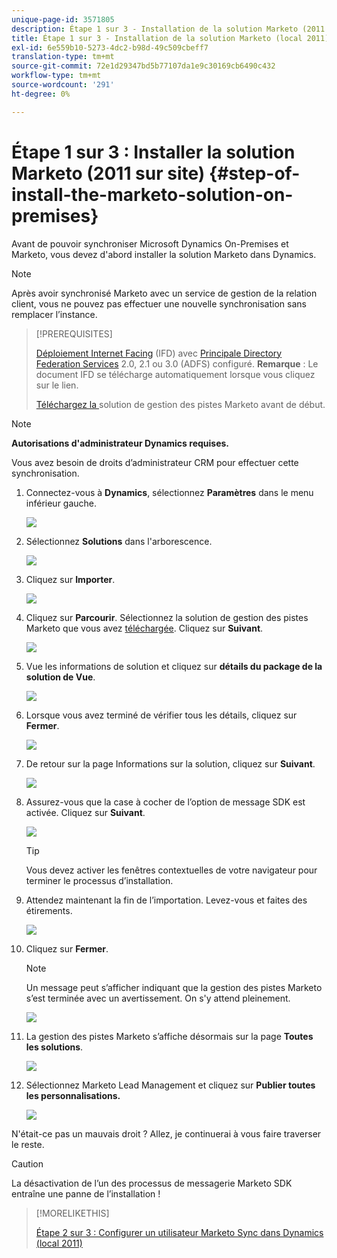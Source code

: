 ```yaml
---
unique-page-id: 3571805
description: Étape 1 sur 3 - Installation de la solution Marketo (2011 sur site) - Marketo Docs - Documentation du produit
title: Étape 1 sur 3 - Installation de la solution Marketo (local 2011)
exl-id: 6e559b10-5273-4dc2-b98d-49c509cbeff7
translation-type: tm+mt
source-git-commit: 72e1d29347bd5b77107da1e9c30169cb6490c432
workflow-type: tm+mt
source-wordcount: '291'
ht-degree: 0%

---
```


# Étape 1 sur 3 : Installer la solution Marketo (2011 sur site) {#step-of-install-the-marketo-solution-on-premises}

Avant de pouvoir synchroniser Microsoft Dynamics On-Premises et Marketo, vous devez d&#39;abord installer la solution Marketo dans Dynamics.

>[!NOTE]
>
>Après avoir synchronisé Marketo avec un service de gestion de la relation client, vous ne pouvez pas effectuer une nouvelle synchronisation sans remplacer l’instance.

>[!PREREQUISITES]
>
>[Déploiement Internet Facing](https://www.microsoft.com/en-us/download/confirmation.aspx?id=41701) (IFD) avec [Principale Directory Federation Services](https://msdn.microsoft.com/en-us/library/bb897402.aspx) 2.0, 2.1 ou 3.0 (ADFS) configuré. **Remarque** : Le document IFD se télécharge automatiquement lorsque vous cliquez sur le lien.
>
>[Téléchargez la ](/help/marketo/product-docs/crm-sync/microsoft-dynamics-sync/sync-setup/download-the-marketo-lead-management-solution.md) solution de gestion des pistes Marketo avant de début.

>[!NOTE]
>
>**Autorisations d&#39;administrateur Dynamics requises.**
>
>Vous avez besoin de droits d’administrateur CRM pour effectuer cette synchronisation.

1. Connectez-vous à **Dynamics**, sélectionnez **Paramètres** dans le menu inférieur gauche.

   ![](assets/image2015-4-2-11-3a32-3a53.png)

1. Sélectionnez **Solutions** dans l&#39;arborescence.

   ![](assets/image2015-4-2-11-3a35-3a28.png)

1. Cliquez sur **Importer**.

   ![](assets/image2015-4-2-11-3a37-3a33.png)

1. Cliquez sur **Parcourir**. Sélectionnez la solution de gestion des pistes Marketo que vous avez [téléchargée](/help/marketo/product-docs/crm-sync/microsoft-dynamics-sync/sync-setup/download-the-marketo-lead-management-solution.md). Cliquez sur **Suivant**.

   ![](assets/image2015-4-2-11-3a40-3a33.png)

1. Vue les informations de solution et cliquez sur **détails du package de la solution de Vue**.

   ![](assets/image2015-11-18-11-3a12-3a8.png)

1. Lorsque vous avez terminé de vérifier tous les détails, cliquez sur **Fermer**.

   ![](assets/image2015-10-9-14-3a57-3a3.png)

1. De retour sur la page Informations sur la solution, cliquez sur **Suivant**.

   ![](assets/image2015-4-2-11-3a41-3a48.png)

1. Assurez-vous que la case à cocher de l’option de message SDK est activée. Cliquez sur **Suivant**.

   ![](assets/image2015-4-2-11-3a42-3a37.png)

   >[!TIP]
   >
   >Vous devez activer les fenêtres contextuelles de votre navigateur pour terminer le processus d’installation.

1. Attendez maintenant la fin de l’importation. Levez-vous et faites des étirements.

   ![](assets/image2015-4-2-11-3a43-3a51.png)

1. Cliquez sur **Fermer**.

   >[!NOTE]
   >
   >Un message peut s’afficher indiquant que la gestion des pistes Marketo s’est terminée avec un avertissement. On s&#39;y attend pleinement.

   ![](assets/image2015-4-2-11-3a44-3a44.png)

1. La gestion des pistes Marketo s’affiche désormais sur la page **Toutes les solutions**.

   ![](assets/image2015-4-2-11-3a46-3a55.png)

1. Sélectionnez Marketo Lead Management et cliquez sur **Publier toutes les personnalisations.**

   ![](assets/image2015-4-2-11-3a48-3a21.png)

N&#39;était-ce pas un mauvais droit ? Allez, je continuerai à vous faire traverser le reste.

>[!CAUTION]
>
>La désactivation de l’un des processus de messagerie Marketo SDK entraîne une panne de l’installation !

>[!MORELIKETHIS]
>
>[Étape 2 sur 3 : Configurer un utilisateur Marketo Sync dans Dynamics (local 2011)](/help/marketo/product-docs/crm-sync/microsoft-dynamics-sync/sync-setup/microsoft-dynamics-2011-on-premises/step-2-of-3-set-up.md)
